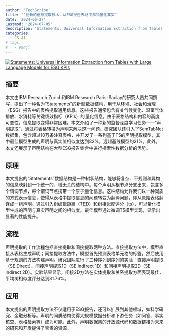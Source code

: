 ```yaml
---
author: 'TechScribe'
title: '"创新的信息提取技术：从ESG报告表格中解锁量化事实"'
date: '2024-06-27'
Lastmod: '2024-07-05'
description: 'Statements: Universal Information Extraction from Tables with Large Language Models for ESG KPIs'
categories:
  - CS.AI
# tags:
#   - emoji
---
```


[![Statements: Universal Information Extraction from Tables with Large Language Models for ESG KPIs](https://arxiv-research-1301205113.cos.ap-guangzhou.myqcloud.com/images/2406.19102v1.pdf_0.jpg)](https://arxiv.org/abs/2406.19102v1)

## 摘要

本文由IBM Research Zurich和IBM Research Paris-Saclay的研究人员共同撰写，提出了一种名为“Statements”的新型数据结构，用于从环境、社会和治理（ESG）报告中的表格提取通用信息。这些报告通常包含有关气候变化、温室气体排放、水消耗等关键绩效指标（KPIs）的量化信息。由于表格结构和内容的高度可变性，信息提取变得非常困难。本文介绍了一种新的监督深度学习任务——“声明提取”，通过将表格转换为声明来解决这一问题。研究团队还引入了SemTabNet数据集，包含超过10万条注释表格，并开发了一系列基于T5的声明提取模型，其中最佳模型生成的声明与真实值相似度达到82%，远超基线模型的21%。此外，本文还展示了声明结构在大型ESG报告集合中进行探索性数据分析的优势。<!--more-->

## 原理

本文提出的“Statements”数据结构是一种树状结构，能够将复杂、不规则和异构的信息映射到一个统一的、域无关的结构中。每个声明从根节点分支出来，包含多个谓词节点，每个谓词节点携带一个原子量化信息。这种结构允许我们以一种同质的方式表示信息，使得从表格中提取信息的问题转变为翻译问题，即从原始表格翻译成一组声明。通过引入树编辑距离（TED）和树相似度评分（ts），可以量化模型生成的声明与真实声明之间的相似度。最佳模型通过微调T5模型实现，显示出显著的性能提升。

## 流程

声明提取的工作流程包括直接提取和间接提取两种方法。直接提取方法中，模型直接从表格生成声明；间接提取方法中，模型首先预测表格单元格的标签，然后使用基于规则的方法构建声明。研究团队进行了三种序列到序列的实验：直接声明提取（SE Direct）、间接声明提取1D（SE Indirect 1D）和间接声明提取2D（SE Indirect 2D）。实验结果显示，间接2D方法在实体提取和关系提取方面表现最佳，平均树相似度评分达到81.76%。

## 应用

本文提出的声明提取方法不仅适用于ESG报告，还可以扩展到其他领域，如科学研究、金融分析等。声明的同质结构使得大规模数据分析和下游任务（如问答、事实核查、表格检索等）成为可能。此外，声明数据集的开放源代码和数据链接为未来的研究和开发提供了宝贵的资源。